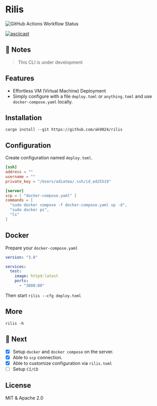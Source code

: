 # Rilis

![GitHub Actions Workflow Status](https://img.shields.io/github/actions/workflow/status/ak9024/rilis/ci.yml?style=for-the-badge)

[![asciicast](https://asciinema.org/a/680195.svg)](https://asciinema.org/a/680195)

## 🚧 Notes

> This CLI is under development

## Features

- Effortless VM (Virtual Machine) Deployment
- Simply configure with a file `deploy.toml` or `anything.toml` and use `docker-compose.yaml` locally.


## Installation

```shell
cargo install --git https://github.com/ak9024/rilis
```

## Configuration

Create configuration named `deploy.toml`.

```toml
[ssh]
address = ""
username = ""
private_key = "/Users/adiatma/.ssh/id_ed25519"

[server]
scp = [ "docker-compose.yaml" ]
commands = [
  "sudo docker compose -f docker-compose.yaml up -d",
  "sudo docker ps",
  "ls"
]
```

## Docker

Prepare your `docker-compose.yaml`

```yaml
version: "3.8"

services:
  test:
    image: httpd:latest
    ports:
      - "3000:80"
```

Then start `rilis --cfg deploy.toml`

## More

```shell
rilis -h
```

## 🚧 Next

- [x] Setup `docker` and `docker compose` on the server.
- [x] Able to `scp` connection.
- [x] Able to customize configuration via `rilis.toml`
- [ ] Setup `CI/CD`

## License

MIT & Apache 2.0
